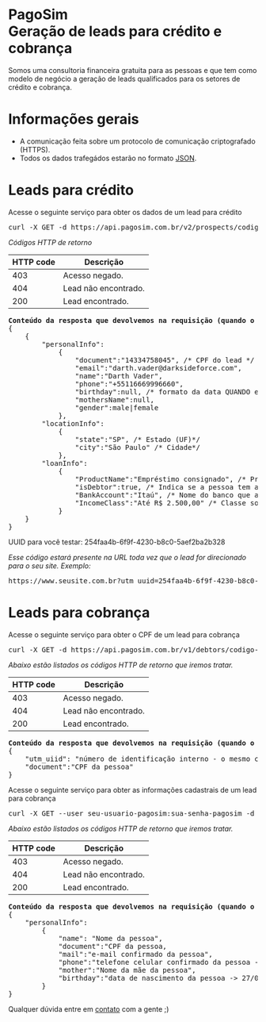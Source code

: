PagoSim<br>Geração de leads para crédito e cobrança
====
Somos uma consultoria financeira gratuita para as pessoas e que tem como modelo de negócio a geração de leads qualificados para os setores de crédito e cobrança.

Informações gerais
===

* A comunicação feita sobre um protocolo de comunicação criptografado (HTTPS).
* Todos os dados trafegádos estarão no formato [JSON](http://www.json.org/).


Leads para crédito
====

Acesse o seguinte serviço para obter os dados de um lead para crédito

<pre>
curl -X GET -d https://api.pagosim.com.br/v2/prospects/codigo-utm_uuid_que-voce-recebeu-na-url
</pre>

*Códigos HTTP de retorno*

| HTTP code |                   Descrição                                   |
|-----------|---------------------------------------------------------------|
| 403       |                   Acesso negado.                              |
| 404       |                   Lead não encontrado.                        |
| 200       |                   Lead encontrado.                            |

<pre>
<b>Conteúdo da resposta que devolvemos na requisição (quando o código HTTP for 200)</b>
{
    {
        "personalInfo":
            {
                "document":"14334758045", /* CPF do lead */
                "email":"darth.vader@darksideforce.com",
                "name":"Darth Vader",
                "phone":"+55116669996660",
                "birthday":null, /* formato da data QUANDO estiver presente: 27/02/1980 */
                "mothersName":null,
                "gender":male|female
            },
        "locationInfo":
            {
                "state":"SP", /* Estado (UF)*/
                "city":"São Paulo" /* Cidade*/
            },
        "loanInfo":
            {
                "ProductName":"Empréstimo consignado", /* Produto escolhido pelo usuário */
                "isDebtor":true, /* Indica se a pessoa tem algum tipo de restrição financeira */
                "BankAccount":"Itaú", /* Nome do banco que a pessoa possue conta corrente */
                "IncomeClass":"Até R$ 2.500,00" /* Classe social da pessoa */
            }
    }
}
</pre>

UUID para você testar: 254faa4b-6f9f-4230-b8c0-5aef2ba2b328

*Esse código estará presente na URL toda vez que o lead for direcionado para o seu site. Exemplo:*
<pre>
https://www.seusite.com.br?utm_uuid=254faa4b-6f9f-4230-b8c0-5aef2ba2b328
</pre>

Leads para cobrança
====

Acesse o seguinte serviço para obter o CPF de um lead para cobrança

<pre>
curl -X GET -d https://api.pagosim.com.br/v1/debtors/codigo-lead-pagosim
</pre>

*Abaixo estão listados os códigos HTTP de retorno que iremos tratar.*

| HTTP code |                   Descrição                                   |
|-----------|---------------------------------------------------------------|
| 403       |                   Acesso negado.                              |
| 404       |                   Lead não encontrado.                        |
| 200       |                   Lead encontrado.                            |

<pre>
<b>Conteúdo da resposta que devolvemos na requisição (quando o código HTTP de resposta for 200)</b>
{
    "utm_uiid": "número de identificação interno - o mesmo código que iremos mandar para você na URL",
    "document":"CPF da pessoa"
}
</pre>

Acesse o seguinte serviço para obter as informações cadastrais de um lead para cobrança

<pre>
curl -X GET --user seu-usuario-pagosim:sua-senha-pagosim -d https://api.pagosim.com.br/v1/debtors/document/cpf-do-lead
</pre>

*Abaixo estão listados os códigos HTTP de retorno que iremos tratar.*

| HTTP code |                   Descrição                                   |
|-----------|---------------------------------------------------------------|
| 403       |                   Acesso negado.                              |
| 404       |                   Lead não encontrado.                        |
| 200       |                   Lead encontrado.                            |

<pre>
<b>Conteúdo da resposta que devolvemos na requisição (quando o código HTTP de resposta for 200)</b>
{
    "personalInfo":
        {
            "name": "Nome da pessoa",
            "document":"CPF da pessoa,
            "mail":"e-mail confirmado da pessoa",
            "phone":"telefone celular confirmado da pessoa -> +5511977668899",
            "mother":"Nome da mãe da pessoa",
            "birthday":"data de nascimento da pessoa -> 27/02/1980"
        }
}
</pre>

Qualquer dúvida entre em [contato](mailto:devops@pagosim.com.br) com a gente ;)
